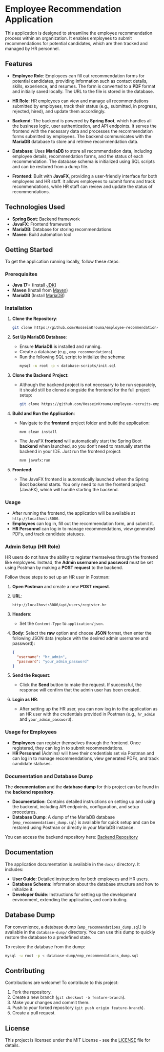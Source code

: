 
# Employee Recommendation Application

This application is designed to streamline the employee recommendation process within an organization. It enables employees to submit recommendations for potential candidates, which are then tracked and managed by HR personnel.

## Features

- **Employee Role**: Employees can fill out recommendation forms for potential candidates, providing information such as contact details, skills, experience, and resumes. The form is converted to a **PDF** format and initially saved locally. The URL to the file is stored in the database.
  
- **HR Role**: HR employees can view and manage all recommendations submitted by employees, track their status (e.g., submitted, in progress, rejected, hired), and update them accordingly.

- **Backend**: The backend is powered by **Spring Boot**, which handles all the business logic, user authentication, and API endpoints. It serves the frontend with the necessary data and processes the recommendation forms submitted by employees. The backend communicates with the **MariaDB** database to store and retrieve recommendation data.

- **Database**: Uses **MariaDB** to store all recommendation data, including employee details, recommendation forms, and the status of each recommendation. The database schema is initialized using SQL scripts and can be restored from a dump file.

- **Frontend**: Built with **JavaFX**, providing a user-friendly interface for both employees and HR staff. It allows employees to submit forms and track recommendations, while HR staff can review and update the status of recommendations.


## Technologies Used

- **Spring Boot**: Backend framework
- **JavaFX**: Frontend framework
- **MariaDB**: Database for storing recommendations
- **Maven**: Build automation tool

## Getting Started

To get the application running locally, follow these steps:

### Prerequisites

- **Java 17+** (Install [JDK](https://adoptopenjdk.net/))
- **Maven** (Install from [Maven](https://maven.apache.org/))
- **MariaDB** (Install [MariaDB](https://mariadb.org/download/))

### Installation

1. **Clone the Repository**:
   ```bash
   git clone https://github.com/HosseinKrouna/employee-recommendation-fx.git
   ```

2. **Set Up MariaDB Database**:
   - Ensure **MariaDB** is installed and running.
   - Create a database (e.g., `emp_recommendations`).
   - Run the following SQL script to initialize the schema:
     ```bash
     mysql -u root -p < database-scripts/init.sql
     ```

3. **Clone the Backend Project**:
   - Although the backend project is not necessary to be run separately, it should still be cloned alongside the frontend for the full project setup:
     ```bash
     git clone https://github.com/HosseinKrouna/employee-recruits-employees.git
     ```

4. **Build and Run the Application**:
   - Navigate to the **frontend** project folder and build the application:
     ```bash
     mvn clean install
     ```
   - The JavaFX **frontend** will automatically start the Spring Boot **backend** when launched, so you don’t need to manually start the backend in your IDE. Just run the frontend project:
     ```bash
     mvn javafx:run
     ```

5. **Frontend**:
   - The JavaFX frontend is automatically launched when the Spring Boot backend starts. You only need to run the frontend project (JavaFX), which will handle starting the backend.

### Usage

- After running the frontend, the application will be available at `http://localhost:8080`.
- **Employees** can log in, fill out the recommendation form, and submit it.
- **HR Personnel** can log in to manage recommendations, view generated PDFs, and track candidate statuses.


### Admin Setup (HR Role)

HR users do not have the ability to register themselves through the frontend like employees. Instead, the **Admin username and password** must be set using Postman by making a **POST request** to the backend.

Follow these steps to set up an HR user in Postman:

1. **Open Postman** and create a new **POST request**.
2. **URL**: 
   ```
   http://localhost:8080/api/users/register-hr
   ```
3. **Headers**:
   - Set the `Content-Type` to `application/json`.

4. **Body**:
   Select the **raw** option and choose **JSON** format, then enter the following JSON data (replace with the desired admin username and password):

   ```json
   {
     "username": "hr_admin",
     "password": "your_admin_password"
   }
   ```

5. **Send the Request**: 
   - Click the **Send** button to make the request. If successful, the response will confirm that the admin user has been created.

6. **Login as HR**:
   - After setting up the HR user, you can now log in to the application as an HR user with the credentials provided in Postman (e.g., `hr_admin` and `your_admin_password`).

### Usage for Employees

- **Employees** can register themselves through the frontend. Once registered, they can log in to submit recommendations.
- **HR Personnel** (Admins) will have their credentials set via Postman and can log in to manage recommendations, view generated PDFs, and track candidate statuses.

### Documentation and Database Dump

The **documentation** and the **database dump** for this project can be found in the **backend repository**.

- **Documentation**: Contains detailed instructions on setting up and using the backend, including API endpoints, configuration, and setup procedures.
- **Database Dump**: A dump of the MariaDB database (`emp_recommendations_dump.sql`) is available for quick setup and can be restored using Postman or directly in your MariaDB instance.

You can access the backend repository here: [Backend Repository](https://github.com/HosseinKrouna/employee-recruits-employees)


## Documentation

The application documentation is available in the `docs/` directory. It includes:

- **User Guide**: Detailed instructions for both employees and HR users.
- **Database Schema**: Information about the database structure and how to initialize it.
- **Developer Guide**: Instructions for setting up the development environment, extending the application, and contributing.

## Database Dump

For convenience, a database dump (`emp_recommendations_dump.sql`) is available in the `database-dump/` directory. You can use this dump to quickly restore the database to a predefined state.

To restore the database from the dump:
```bash
mysql -u root -p < database-dump/emp_recommendations_dump.sql
```

## Contributing

Contributions are welcome! To contribute to this project:

1. Fork the repository.
2. Create a new branch (`git checkout -b feature-branch`).
3. Make your changes and commit them.
4. Push to your forked repository (`git push origin feature-branch`).
5. Create a pull request.

## License

This project is licensed under the MIT License - see the [LICENSE](LICENSE) file for details.

